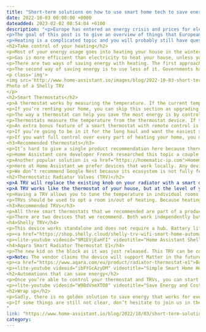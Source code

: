 ```yaml
---
title: "Short-term solutions on how to use smart home tech to save energy and money in Europe"
date: 2022-10-03 00:00:00 +0000
dateadded: 2023-02-02 08:54:04 +0100
description: "<p>Europe has entered an energy crisis and prices for electricity and gas are skyrocketing. Rates of €1/kWh and €3,40 per m³ of gas are not uncommon. People are turning to their friends in the Home Assistant community asking for help on how to save energy. With winter around the corner, they want a solution that they can apply before it gets really cold.</p>
<p>The goal of this post is to give an overview of things that Europeans can do to start saving energy and money today – even if they rent a home. The focus is on homes using radiators and a boiler connected to a thermostat.</p>
<p>Heating is a complicated topic and you will probably still have questions after reading this post. Don’t hesitate to join the Home Assistant community to discuss how to save energy (do make sure to search before asking a question). Join us <a href="https://community.home-assistant.io/c/energy/57">in the forums</a> in the energy category or come hang out in the #energy channel on our <a href="http://www.home-assistant.io/join-chat/">Discord chat server</a>.</p>
<h2>Take control of your heating</h2>
<p>Most of your energy usage goes into heating your house in the winter.</p>
<p>Gas is more efficient than electricity to heat your house, unless you have a heat pump. So don’t turn off your gas heating and replace it with an electric heater as it will cost you a lot more money.</p>
<p>There are two ways of saving energy with heating. The first approach is to invest in more efficient technology to generate heat and improve the home insulation to stay warm. Things like getting a heat pump, improving insulation and getting thicker windows. Those things are not achievable before winter kicks in, so they are out of scope for this post.</p>
<p>The second way of saving energy is to use less of it. Governments have been advising to lower the overall temperature of your home, but putting the temperature too low can get a little too cold. Instead, you can be smarter about how you heat your home by installing smart thermostats, temperature sensors and thermostatic radiator valves (TRV).</p>
<p class='img'>
<img src='http://www.home-assistant.io/images/blog/2022-10-03-short-term-solutions-save-energy-and-money-europe/shelly-trv.png'>
Photo of a Shelly TRV
</p>
<h2>Smart Thermostats</h2>
<p>A thermostat works by measuring the temperature. If the current temperature is below the target temperature set by the user, it turns on the heating until the home is the right temperature.</p>
<p>If you’re renting your home, you can skip this section as upgrading a thermostat is generally not an option.</p>
<p>The way a thermostat can help you save the most energy is by controlling the boiler, and preferably the boiler temperature. Heating the water is what drives the energy usage, so you wouldn’t want the boiler to heat the water to a higher temperature than is necessary to reach your target temperature.</p>
<p>Thermostats measure the temperature from the thermostat device. If the thermostat hangs in the last place in your home that gets warm, it might be heating more than you need. A smart thermostat can help by allowing you to pair extra temperature sensors to report the temperature in different rooms in your home. This allows the thermostat to turn off the heating earlier.</p>
<p>An extra bonus feature of a smart thermostat with remote control is that you’ll be able to change the temperature if you realize that you won’t be home at the scheduled time.</p>
<p>If you’re going to be in it for the long haul and want the easiest solution, you should invest in a smart thermostat that is part of a heating/cooling ecosystem that also has an API. Optimizing heating energy use is complicated and not something Home Assistant is good at out of the box. Instead, let that be managed by the ecosystem. The API allows you to still observe and influence it from Home Assistant to integrate presence and other data points the ecosystem is not aware of.</p>
<p>If you want full control over every part of heating your home, you don’t need to take the ecosystem route and instead invest in locally controllable thermostats, temperature sensors and TRVs and tie them together with Home Assistant. <a href="https://community.home-assistant.io/t/smart-heating-scheduler-for-home-assistant-extra-multi-zones-version/237966">Here is an example to get started.</a></p>
<h3>Recommended thermostats</h3>
<p>It’s hard to give a single product recommendation here because there are so many different heating configurations and we are not aware of a single solution that works best in every case. Always check if the thermostat works with your boiler or other heating system you might use.</p>
<p>Home Assistant core developer Frenck researched this topic a couple of months ago for his own home and settled on <a href="https://www.plugwise.com/">Plugwise</a>. It controls his boiler and radiators and has a local API to integrate with Home Assistant.</p>
<p>Another popular solution is <a href="https://homematic-ip.com">Homematic IP</a>. It too has a local API to integrate with Home Assistant.</p>
<p>Here at Home Assistant we prefer devices that work locally. Any device that stores your data in the cloud will eventually need a way to recoup the cost of hosting your data. It also means that if the company goes out of business, the devices tend to stop working. However, we understand that your priority today is saving energy. If the above solutions don’t work well for your home, you can also consider <a href="https://www.netatmo.com">Netatmo</a> or <a href="https://www.tado.com">Tado</a>.</p>
<p>We don’t recommend Google Nest because its ecosystem is not fully featured enough, as it does not support TRVs.</p>
<h2>Thermostatic Radiator Valves (TRV)</h2>
<p>A TRV will replace the existing knob on your radiator with a smart one. This works too if you rent: just swap the old knob back when you move out. Installation generally takes just 5 minutes.</p>
<p>A TRV works like the thermostat of your house, but at the level of your radiator: you set the temperature that you want to reach, and it will open/close your radiator to get to the controlled temperature.</p>
<p>Having a TRV allows you to tune the temperature in individual rooms based on your schedule and/or planned usage, like only heating up the bathroom in the morning and around bedtime.</p>
<p>TRVs should be used to opt a room in/out of heating. Because heating the water in your boiler is still the biggest use of your energy, you should not use TRVs to turn off all radiators in your home or to reduce the temperature throughout the home. This should be done at the boiler level (usually via the thermostat). Keeping your boiler at the right (and not too high) temperature required to heat your home to the desired temperature is the biggest energy saver move you can do.</p>
<h3>Recommended TRVs</h3>
<p>All three smart thermostats that we recommended are part of a product range that include TRVs. If you went with one of those, we suggest you stick to the ecosystem.</p>
<p>There are two devices that we recommend. Both work independently but also have a local API to allow plugging it into Home Assistant.</p>
<h4>Shelly TRV</h4>
<p>This device works standalone and does not require a hub. Battery life is claimed to be 2 years. It offers a local API and integrates perfectly with Home Assistant.</p>
<p><a href="https://shop.shelly.cloud/shelly-trv-wifi-smart-home-automation?tracking=A7FsiPIfUWsFpnfKHa8SRyUYLXjr2hPq">Buy Shelly TRV</a> <em>(affiliate link)</em></p>
<p><lite-youtube videoid="9M1EVjEaHfI" videotitle="Home Assistant Shelly TRV integration"></lite-youtube></p>
<h4>Aqara Smart Radiator Thermostat E1</h4>
<p>The new kid on the block as it was just released. This TRV can be controlled directly from Home Assistant using Zigbee or via the Aqara hub. The hub can be locally integrated with Home Assistant via the <a href="http://www.home-assistant.io/integrations/homekit_controller/">HomeKit Controller integration</a>.</p>
<p>Note: The vendor claims the device will support Matter in the future. It is unclear from their documentation if the device will speak Matter over Thread or that it will require their hub to expose the device over Matter. Our money is on the latter as that’s how they do HomeKit too.</p>
<p><a href="https://www.aqara.com/eu/product/radiator-thermostat-e1">Buy Aqara Smart Radiator Thermostat E1</a></p>
<p><lite-youtube videoid="ibFYGcAzyDM" videotitle="Simple Smart Home Heating In Minutes!"></lite-youtube></p>
<h2>Automations that can save energy</h2>
<p>Once you’re able to control your thermostat and TRVs, you can start to save energy by automating your heating. Below are 5 useful automations to help with this.</p>
<p><lite-youtube videoid="W9BdVneXTO8" videotitle="Save Energy and Costs with Home Assistant! 5 Tips!"></lite-youtube></p>
<h2>Wrap up</h2>
<p>Sadly, there is no golden solution to save energy that works for everyone everywhere. I hope that the above overview and tips will help you through the winter.</p>
<p>If some things are still not clear, don’t hesitate to join us in the forums in the energy category or come hang out in the #energy channel on our Discord chat server.</p>
"
link: "https://www.home-assistant.io/blog/2022/10/03/short-term-solutions-save-energy-and-money-europe/"
category:
---
```

